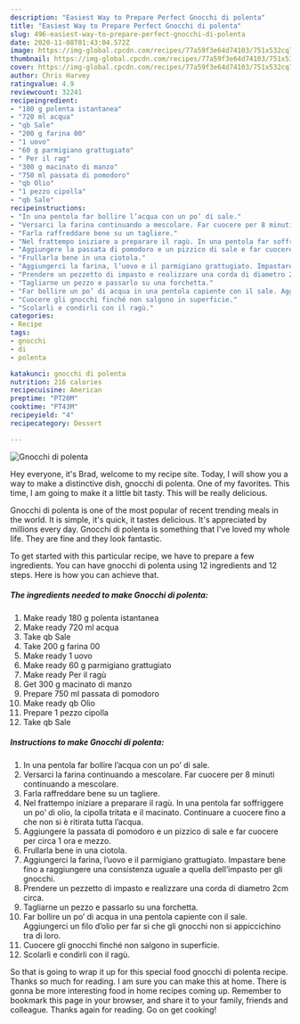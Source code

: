 ```yaml
---
description: "Easiest Way to Prepare Perfect Gnocchi di polenta"
title: "Easiest Way to Prepare Perfect Gnocchi di polenta"
slug: 496-easiest-way-to-prepare-perfect-gnocchi-di-polenta
date: 2020-11-08T01:43:04.572Z
image: https://img-global.cpcdn.com/recipes/77a59f3e64d74103/751x532cq70/gnocchi-di-polenta-recipe-main-photo.jpg
thumbnail: https://img-global.cpcdn.com/recipes/77a59f3e64d74103/751x532cq70/gnocchi-di-polenta-recipe-main-photo.jpg
cover: https://img-global.cpcdn.com/recipes/77a59f3e64d74103/751x532cq70/gnocchi-di-polenta-recipe-main-photo.jpg
author: Chris Harvey
ratingvalue: 4.9
reviewcount: 32241
recipeingredient:
- "180 g polenta istantanea"
- "720 ml acqua"
- "qb Sale"
- "200 g farina 00"
- "1 uovo"
- "60 g parmigiano grattugiato"
- " Per il rag"
- "300 g macinato di manzo"
- "750 ml passata di pomodoro"
- "qb Olio"
- "1 pezzo cipolla"
- "qb Sale"
recipeinstructions:
- "In una pentola far bollire l’acqua con un po’ di sale."
- "Versarci la farina continuando a mescolare. Far cuocere per 8 minuti continuando a mescolare."
- "Farla raffreddare bene su un tagliere."
- "Nel frattempo iniziare a preparare il ragù. In una pentola far soffriggere un po’ di olio, la cipolla tritata e il macinato. Continuare a cuocere fino a che non si è ritirata tutta l’acqua."
- "Aggiungere la passata di pomodoro e un pizzico di sale e far cuocere per circa 1 ora e mezzo."
- "Frullarla bene in una ciotola."
- "Aggiungerci la farina, l’uovo e il parmigiano grattugiato. Impastare bene fino a raggiungere una consistenza uguale a quella dell’impasto per gli gnocchi."
- "Prendere un pezzetto di impasto e realizzare una corda di diametro 2cm circa."
- "Tagliarne un pezzo e passarlo su una forchetta."
- "Far bollire un po’ di acqua in una pentola capiente con il sale. Aggiungerci un filo d’olio per far sì che gli gnocchi non si appiccichino tra di loro."
- "Cuocere gli gnocchi finché non salgono in superficie."
- "Scolarli e condirli con il ragù."
categories:
- Recipe
tags:
- gnocchi
- di
- polenta

katakunci: gnocchi di polenta 
nutrition: 216 calories
recipecuisine: American
preptime: "PT20M"
cooktime: "PT43M"
recipeyield: "4"
recipecategory: Dessert

---
```



![Gnocchi di polenta](https://img-global.cpcdn.com/recipes/77a59f3e64d74103/751x532cq70/gnocchi-di-polenta-recipe-main-photo.jpg)

Hey everyone, it's Brad, welcome to my recipe site. Today, I will show you a way to make a distinctive dish, gnocchi di polenta. One of my favorites. This time, I am going to make it a little bit tasty. This will be really delicious.



Gnocchi di polenta is one of the most popular of recent trending meals in the world. It is simple, it's quick, it tastes delicious. It's appreciated by millions every day. Gnocchi di polenta is something that I've loved my whole life. They are fine and they look fantastic.


To get started with this particular recipe, we have to prepare a few ingredients. You can have gnocchi di polenta using 12 ingredients and 12 steps. Here is how you can achieve that.

<!--inarticleads1-->

##### The ingredients needed to make Gnocchi di polenta:

1. Make ready 180 g polenta istantanea
1. Make ready 720 ml acqua
1. Take qb Sale
1. Take 200 g farina 00
1. Make ready 1 uovo
1. Make ready 60 g parmigiano grattugiato
1. Make ready  Per il ragù
1. Get 300 g macinato di manzo
1. Prepare 750 ml passata di pomodoro
1. Make ready qb Olio
1. Prepare 1 pezzo cipolla
1. Take qb Sale




<!--inarticleads2-->

##### Instructions to make Gnocchi di polenta:

1. In una pentola far bollire l’acqua con un po’ di sale.
1. Versarci la farina continuando a mescolare. Far cuocere per 8 minuti continuando a mescolare.
1. Farla raffreddare bene su un tagliere.
1. Nel frattempo iniziare a preparare il ragù. In una pentola far soffriggere un po’ di olio, la cipolla tritata e il macinato. Continuare a cuocere fino a che non si è ritirata tutta l’acqua.
1. Aggiungere la passata di pomodoro e un pizzico di sale e far cuocere per circa 1 ora e mezzo.
1. Frullarla bene in una ciotola.
1. Aggiungerci la farina, l’uovo e il parmigiano grattugiato. Impastare bene fino a raggiungere una consistenza uguale a quella dell’impasto per gli gnocchi.
1. Prendere un pezzetto di impasto e realizzare una corda di diametro 2cm circa.
1. Tagliarne un pezzo e passarlo su una forchetta.
1. Far bollire un po’ di acqua in una pentola capiente con il sale. Aggiungerci un filo d’olio per far sì che gli gnocchi non si appiccichino tra di loro.
1. Cuocere gli gnocchi finché non salgono in superficie.
1. Scolarli e condirli con il ragù.




So that is going to wrap it up for this special food gnocchi di polenta recipe. Thanks so much for reading. I am sure you can make this at home. There is gonna be more interesting food in home recipes coming up. Remember to bookmark this page in your browser, and share it to your family, friends and colleague. Thanks again for reading. Go on get cooking!
